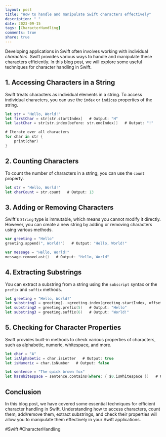 ```yaml
---
layout: post
title: "How to handle and manipulate Swift characters effectively"
description: " "
date: 2023-09-15
tags: [CharacterHandling]
comments: true
share: true
---
```


Developing applications in Swift often involves working with individual *characters*. Swift provides various ways to handle and manipulate these characters efficiently. In this blog post, we will explore some useful techniques for character handling in Swift.

## 1. Accessing Characters in a String

Swift treats characters as individual elements in a string. To access individual characters, you can use the `index` or `indices` properties of the string.

```swift
let str = "Hello, World!"
let firstChar = str[str.startIndex]   # Output: "H"
let lastChar = str[str.index(before: str.endIndex)]   # Output: "!"

# Iterate over all characters
for char in str {
    print(char)
}
```

## 2. Counting Characters

To count the number of characters in a string, you can use the `count` property.

```swift
let str = "Hello, World!"
let charCount = str.count   # Output: 13
```

## 3. Adding or Removing Characters

Swift's `String` type is immutable, which means you cannot modify it directly. However, you can create a new string by adding or removing characters using various methods.

```swift
var greeting = "Hello"
greeting.append(", World!")   # Output: "Hello, World!"

var message = "Hello, World!"
message.removeLast()   # Output: "Hello, World"
```

## 4. Extracting Substrings

You can extract a substring from a string using the `subscript` syntax or the `prefix` and `suffix` methods.

```swift
let greeting = "Hello, World!"
let substring1 = greeting[..<greeting.index(greeting.startIndex, offsetBy: 5)]   # Output: "Hello"
let substring2 = greeting.prefix(5)   # Output: "Hello"
let substring3 = greeting.suffix(6)   # Output: "World!"
```

## 5. Checking for Character Properties

Swift provides built-in methods to check various properties of characters, such as alphabetic, numeric, whitespace, and more.

```swift
let char = "A"
let isAlphabetic = char.isLetter   # Output: true
let isNumeric = char.isNumber   # Output: false

let sentence = "The quick brown fox"
let hasWhitespace = sentence.contains(where: { $0.isWhitespace })   # Output: true
```

## Conclusion

In this blog post, we have covered some essential techniques for efficient character handling in Swift. Understanding how to access characters, count them, add/remove them, extract substrings, and check their properties will allow you to manipulate them effectively in your Swift applications.

#Swift #CharacterHandling